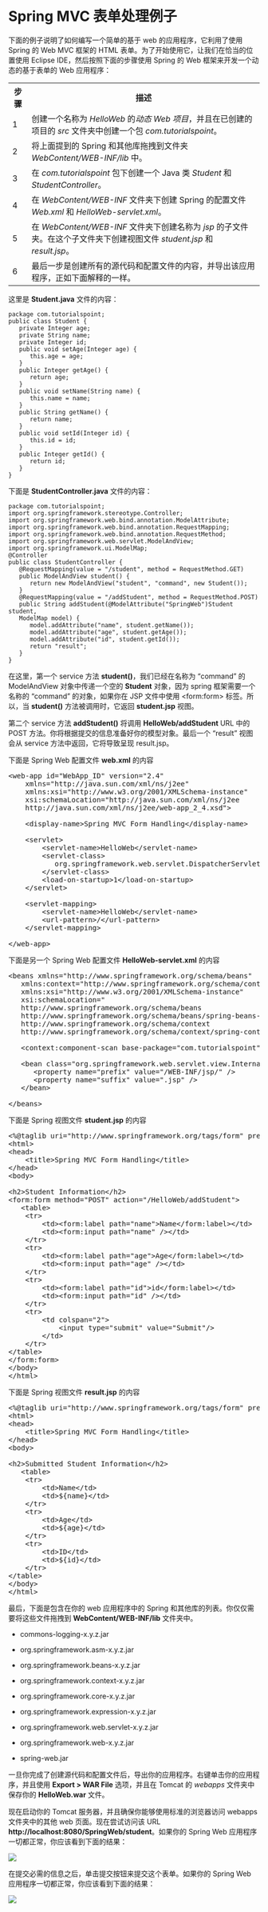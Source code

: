 # Spring MVC 表单处理例子

下面的例子说明了如何编写一个简单的基于 web 的应用程序，它利用了使用 Spring 的 Web MVC 框架的 HTML 表单。为了开始使用它，让我们在恰当的位置使用 Eclipse IDE，然后按照下面的步骤使用 Spring 的 Web 框架来开发一个动态的基于表单的 Web 应用程序：
 
<table class="table table-bordered">
<tr><th class="fivepct">步骤</th><th>描述</th></tr>
<tr><td>1</td><td>创建一个名称为 <i>HelloWeb</i> 的<i>动态 Web 项目</i>，并且在已创建的项目的 <i>src</i> 文件夹中创建一个包 <i>com.tutorialspoint</i>。</td></tr>
<tr><td>2</td><td>将上面提到的 Spring 和其他库拖拽到文件夹 <i>WebContent/WEB-INF/lib</i> 中。</td></tr>
<tr><td>3</td><td>在 <i>com.tutorialspoint</i> 包下创建一个 Java 类 <i>Student</i> 和 <i>StudentController</i>。</td></tr>
<tr><td>4</td><td>在 <i>WebContent/WEB-INF</i> 文件夹下创建 Spring 的配置文件 <i>Web.xml</i> 和 <i>HelloWeb-servlet.xml</i>。</td></tr>
<tr><td>5</td><td>在 <i>WebContent/WEB-INF</i> 文件夹下创建名称为 <i>jsp</i> 的子文件夹。在这个子文件夹下创建视图文件 <i>student.jsp</i> 和 <i>result.jsp</i>。</td></tr>
<tr><td>6</td><td>最后一步是创建所有的源代码和配置文件的内容，并导出该应用程序，正如下面解释的一样。</td></tr>
</table>

这里是 **Student.java** 文件的内容：

```
package com.tutorialspoint;
public class Student {
   private Integer age;
   private String name;
   private Integer id;
   public void setAge(Integer age) {
      this.age = age;
   }
   public Integer getAge() {
      return age;
   }
   public void setName(String name) {
      this.name = name;
   }
   public String getName() {
      return name;
   }
   public void setId(Integer id) {
      this.id = id;
   }
   public Integer getId() {
      return id;
   }
}
```

下面是 **StudentController.java** 文件的内容：

```
package com.tutorialspoint;
import org.springframework.stereotype.Controller;
import org.springframework.web.bind.annotation.ModelAttribute;
import org.springframework.web.bind.annotation.RequestMapping;
import org.springframework.web.bind.annotation.RequestMethod;
import org.springframework.web.servlet.ModelAndView;
import org.springframework.ui.ModelMap;
@Controller
public class StudentController {
   @RequestMapping(value = "/student", method = RequestMethod.GET)
   public ModelAndView student() {
      return new ModelAndView("student", "command", new Student());
   }   
   @RequestMapping(value = "/addStudent", method = RequestMethod.POST)
   public String addStudent(@ModelAttribute("SpringWeb")Student student, 
   ModelMap model) {
      model.addAttribute("name", student.getName());
      model.addAttribute("age", student.getAge());
      model.addAttribute("id", student.getId());      
      return "result";
   }
}
```

在这里，第一个 service 方法 **student()**，我们已经在名称为 “command” 的 ModelAndView 对象中传递一个空的 **Student** 对象，因为 spring 框架需要一个名称的 “command” 的对象，如果你在 JSP 文件中使用 &lt;form:form&gt; 标签。所以，当 **student()** 方法被调用时，它返回 **student.jsp** 视图。

第二个 service 方法 **addStudent()** 将调用 **HelloWeb/addStudent** URL 中的 POST 方法。你将根据提交的信息准备好你的模型对象。最后一个 “result” 视图会从 service 方法中返回，它将导致呈现 result.jsp。

下面是 Spring Web 配置文件 **web.xml** 的内容

<pre class="prettyprint notranslate">
&lt;web-app id="WebApp_ID" version="2.4"
    xmlns="http://java.sun.com/xml/ns/j2ee" 
    xmlns:xsi="http://www.w3.org/2001/XMLSchema-instance"
    xsi:schemaLocation="http://java.sun.com/xml/ns/j2ee 
    http://java.sun.com/xml/ns/j2ee/web-app_2_4.xsd"&gt;
 
    &lt;display-name&gt;Spring MVC Form Handling&lt;/display-name&gt;
 
    &lt;servlet&gt;
        &lt;servlet-name&gt;HelloWeb&lt;/servlet-name&gt;
        &lt;servlet-class&gt;
           org.springframework.web.servlet.DispatcherServlet
        &lt;/servlet-class&gt;
        &lt;load-on-startup&gt;1&lt;/load-on-startup&gt;
    &lt;/servlet&gt;

    &lt;servlet-mapping&gt;
        &lt;servlet-name&gt;HelloWeb&lt;/servlet-name&gt;
        &lt;url-pattern&gt;/&lt;/url-pattern&gt;
    &lt;/servlet-mapping&gt;
 
&lt;/web-app&gt;
</pre>

下面是另一个 Spring Web 配置文件 **HelloWeb-servlet.xml** 的内容

<pre class="prettyprint notranslate">
&lt;beans xmlns="http://www.springframework.org/schema/beans"
   xmlns:context="http://www.springframework.org/schema/context"
   xmlns:xsi="http://www.w3.org/2001/XMLSchema-instance"
   xsi:schemaLocation="
   http://www.springframework.org/schema/beans     
   http://www.springframework.org/schema/beans/spring-beans-3.0.xsd
   http://www.springframework.org/schema/context 
   http://www.springframework.org/schema/context/spring-context-3.0.xsd"&gt;

   &lt;context:component-scan base-package="com.tutorialspoint" /&gt;

   &lt;bean class="org.springframework.web.servlet.view.InternalResourceViewResolver"&gt;
      &lt;property name="prefix" value="/WEB-INF/jsp/" /&gt;
      &lt;property name="suffix" value=".jsp" /&gt;
   &lt;/bean&gt;
 
&lt;/beans&gt;
</pre>

下面是 Spring 视图文件 **student.jsp** 的内容

<pre class="prettyprint notranslate">
&lt;%@taglib uri="http://www.springframework.org/tags/form" prefix="form"%&gt;
&lt;html&gt;
&lt;head&gt;
    &lt;title&gt;Spring MVC Form Handling&lt;/title&gt;
&lt;/head&gt;
&lt;body&gt;

&lt;h2&gt;Student Information&lt;/h2&gt;
&lt;form:form method="POST" action="/HelloWeb/addStudent"&gt;
   &lt;table&gt;
    &lt;tr&gt;
        &lt;td&gt;&lt;form:label path="name"&gt;Name&lt;/form:label&gt;&lt;/td&gt;
        &lt;td&gt;&lt;form:input path="name" /&gt;&lt;/td&gt;
    &lt;/tr&gt;
    &lt;tr&gt;
        &lt;td&gt;&lt;form:label path="age"&gt;Age&lt;/form:label&gt;&lt;/td&gt;
        &lt;td&gt;&lt;form:input path="age" /&gt;&lt;/td&gt;
    &lt;/tr&gt;
    &lt;tr&gt;
        &lt;td&gt;&lt;form:label path="id"&gt;id&lt;/form:label&gt;&lt;/td&gt;
        &lt;td&gt;&lt;form:input path="id" /&gt;&lt;/td&gt;
    &lt;/tr&gt;
    &lt;tr&gt;
        &lt;td colspan="2"&gt;
            &lt;input type="submit" value="Submit"/&gt;
        &lt;/td&gt;
    &lt;/tr&gt;
&lt;/table&gt;  
&lt;/form:form&gt;
&lt;/body&gt;
&lt;/html&gt;
</pre>

下面是 Spring 视图文件 **result.jsp** 的内容

<pre class="prettyprint notranslate">
&lt;%@taglib uri="http://www.springframework.org/tags/form" prefix="form"%&gt;
&lt;html&gt;
&lt;head&gt;
    &lt;title&gt;Spring MVC Form Handling&lt;/title&gt;
&lt;/head&gt;
&lt;body&gt;

&lt;h2&gt;Submitted Student Information&lt;/h2&gt;
   &lt;table&gt;
    &lt;tr&gt;
        &lt;td&gt;Name&lt;/td&gt;
        &lt;td&gt;${name}&lt;/td&gt;
    &lt;/tr&gt;
    &lt;tr&gt;
        &lt;td&gt;Age&lt;/td&gt;
        &lt;td&gt;${age}&lt;/td&gt;
    &lt;/tr&gt;
    &lt;tr&gt;
        &lt;td&gt;ID&lt;/td&gt;
        &lt;td&gt;${id}&lt;/td&gt;
    &lt;/tr&gt;
&lt;/table&gt;  
&lt;/body&gt;
&lt;/html&gt;
</pre>

最后，下面是包含在你的 web 应用程序中的 Spring 和其他库的列表。你仅仅需要将这些文件拖拽到 **WebContent/WEB-INF/lib** 文件夹中。

- commons-logging-x.y.z.jar

- org.springframework.asm-x.y.z.jar

- org.springframework.beans-x.y.z.jar

- org.springframework.context-x.y.z.jar

- org.springframework.core-x.y.z.jar

- org.springframework.expression-x.y.z.jar

- org.springframework.web.servlet-x.y.z.jar

- org.springframework.web-x.y.z.jar

- spring-web.jar

一旦你完成了创建源代码和配置文件后，导出你的应用程序。右键单击你的应用程序，并且使用 **Export > WAR File** 选项，并且在 Tomcat 的 *webapps* 文件夹中保存你的 **HelloWeb.war** 文件。

现在启动你的 Tomcat 服务器，并且确保你能够使用标准的浏览器访问 webapps 文件夹中的其他 web 页面。现在尝试访问该 URL **http://localhost:8080/SpringWeb/student**。如果你的 Spring Web 应用程序一切都正常，你应该看到下面的结果：

![](../images/1.2.png)

在提交必需的信息之后，单击提交按钮来提交这个表单。如果你的 Spring Web 应用程序一切都正常，你应该看到下面的结果：

![](../images/1.3.png)